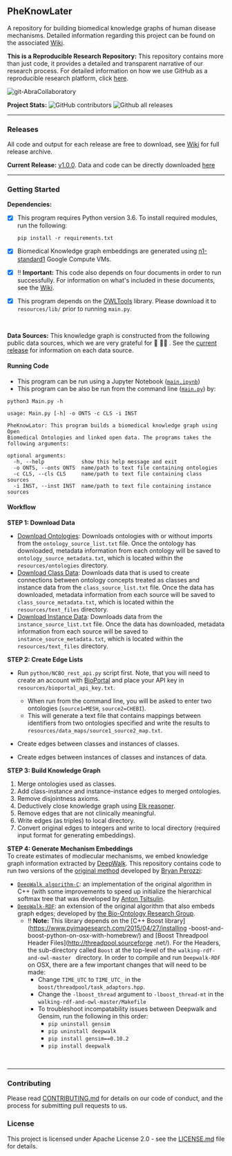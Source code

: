 ## PheKnowLater


A repository for building biomedical knowledge graphs of human disease mechanisms. Detailed information regarding this project can be found on the associated [Wiki](https://github.com/callahantiff/PheKnowLater/wiki).

**This is a Reproducible Research Repository:** This repository contains more than just code, it provides a detailed and transparent narrative of our research process. For detailed information on how we use GitHub as a reproducible research platform, click [here](https://github.com/callahantiff/Abra-Collaboratory/wiki/Using-GitHub-as-a-Reproducible-Research-Platform).

<img src="https://img.shields.io/badge/ReproducibleResearch-AbraCollaboratory-magenta.svg?style=flat-square" alt="git-AbraCollaboratory"> 

<br>  

**Project Stats:** ![GitHub contributors](https://img.shields.io/github/contributors/callahantiff/PheKnowLater.svg?color=yellow&style=flat-square) ![Github all releases](https://img.shields.io/github/downloads/callahantiff/PheKnowLater/total.svg?color=dodgerblue&style=flat-square)

***

### Releases  
All code and output for each release are free to download, see [Wiki](https://github.com/callahantiff/PheKnowLator/wiki) for full release archive.  

**Current Release:** [v1.0.0](https://github.com/callahantiff/PheKnowLator/wiki/v1.0.0). Data and code can be directly downloaded [here](https://github.com/callahantiff/PheKnowLator/wiki/v1.0.0#generated-output)

*** 

### Getting Started

**Dependencies:**  
- [x] This program requires Python version 3.6. To install required modules, run the following:  

    ```
    pip install -r requirements.txt
    ``` 

- [x] Biomedical Knowledge graph embeddings are generated using [n1-standard1](https://cloud.google.com/compute/vm-instance-pricing#n1_predefined) Google Compute VMs.  
- [x] ‼ **Important:** This code also depends on four documents in order to run successfully. For information on 
what's included in these documents, see the [Wiki](https://github.com/callahantiff/PheKnowLator/wiki/Dependencies).  
- [x] This program depends on the [OWLTools](https://github.com/owlcollab/owltools) library. Please download it to 
`resources/lib/` prior to running `main.py`.  

<br>

**Data Sources:** This knowledge graph is constructed from the following public data sources, which we are very grateful for 🙏 🙇‍♀ . See the [current release](https://github.com/callahantiff/PheKnowLator/wiki/v2.0.0) for information on each data source.


#### Running Code

- This program can be run using a Jupyter Notebook ([`main.ipynb`](https://github.com/callahantiff/pheknowlator/blob/master/main.ipynb)) 
- This program can be also be run from the command line ([`main.py`](https://github.com/callahantiff/pheknowlator/blob/master/main.py)) by:

```
python3 Main.py -h

usage: Main.py [-h] -o ONTS -c CLS -i INST

PheKnowLator: This program builds a biomedical knowledge graph using Open
Biomedical Ontologies and linked open data. The programs takes the following arguments:

optional arguments:
  -h, --help            show this help message and exit
  -o ONTS, --onts ONTS  name/path to text file containing ontologies
  -c CLS, --cls CLS     name/path to text file containing class sources
  -i INST, --inst INST  name/path to text file containing instance sources
```   

#### Workflow   
**STEP 1: Download Data**
 - <u>Download Ontologies</u>: Downloads ontologies with or without imports from the `ontology_source_list.txt` file.
  Once the ontology has downloaded, metadata information from each ontology will be saved to `ontology_source_metadata.txt`, which is located within the `resources/ontologies` directory.
 - <u>Download Class Data</u>: Downloads data that is used to create connections between ontology concepts treated as
  classes and instance data from the `class_source_list.txt` file. Once 
    the data has downloaded, metadata information from each source will be saved to `class_source_metadata.txt`, which is located within the `resources/text_files` directory. 
 - <u>Download Instance Data</u>: Downloads data from the `instance_source_list.txt` file. Once the data has downloaded, metadata information from each source will be saved to `instance_source_metadata.txt`, which is located within the `resources/text_files` directory.   

**STEP 2: Create Edge Lists**  
 - Run `python/NCBO_rest_api.py` script first. Note, that you will need to create an account with [BioPortal](http://basic-formal-ontology.org/) and place your API key in `resources/bioportal_api_key.txt`. 
   - When run from the command line, you will be asked to enter two ontologies (`source1=MESH`, `source2=CHEBI`).
   - This will generate a text file that contains mappings between identifiers from two ontologies specified and write the results to `resources/data_maps/source1_source2_map.txt`.  

 - Create edges between classes and instances of classes.  
 - Create edges between instances of classes and instances of data.  

**STEP 3: Build Knowledge Graph**  
1. Merge ontologies used as classes.  
2. Add class-instance and instance-instance edges to merged ontologies.  
3. Remove disjointness axioms.  
4. Deductively close knowledge graph using [Elk reasoner](https://www.cs.ox.ac.uk/isg/tools/ELK/).    
5. Remove edges that are not clinically meaningful.  
6. Write edges (as triples) to local directory.  
7. Convert original edges to integers and write to local directory (required input format for generating embeddings).

**STEP 4: Generate Mechanism Embeddings**  
To create estimates of modlecular mechanisms, we embed knowledge graph information extracted by [DeepWalk](https://github.com/phanein/deepwalk). This repository contains code to run two versions of the [original method](http://www.perozzi.net/publications/14_kdd_deepwalk.pdf) developed by [Bryan Perozzi](https://github.com/phanein):    
 -  [`DeepWalk algorithm-C`](https://github.com/xgfs/deepwalk-c): an implementation of the original algorithm in C++ (with some improvements to speed up initialize the hierarchical softmax tree that was developed by [Anton Tsitsulin](https://github.com/xgfs).  
 - [`DeepWalk-RDF`](https://github.com/bio-ontology-research-group/walking-rdf-and-owl): an extension of the original algorithm that also embeds graph edges; developed by [the Bio-Ontology Research Group](https://github.com/bio-ontology-research-group/walking-rdf-and-owl).  
   - ‼ **Note:** This library depends on the [C++ Boost library](https://www.pyimagesearch.com/2015/04/27/installing
   -boost-and-boost-python-on-osx-with-homebrew/) and [Boost Threadpool Header Files](http://threadpool.sourceforge
   .net/). For the Headers, the sub-directory called `Boost` at the top-level of the `walking-rdf-and-owl-master
   ` directory. In order to compile and run `Deepwalk-RDF` on OSX, there are a few important changes that will need
    to be made:  
      - Change `TIME_UTC` to `TIME_UTC_` in the `boost/threadpool/task_adaptors.hpp`.  
      - Change the `-lboost_thread` argument to `-lboost_thread-mt` in the `walking-rdf-and-owl-master/Makefile` 
      - To troubleshoot incompatability issues between Deepwalk and Gensim, run the following in this order:  
        - `pip uninstall gensim`  
        - `pip uninstall deepwalk`  
        - `pip install gensim==0.10.2` 
        - `pip install deepwalk`  

<br>

***

### Contributing

Please read [CONTRIBUTING.md](https://github.com/callahantiff/pheknowlator/blob/master/CONTRIBUTING.md) for details on 
our code of conduct, and the process for submitting pull requests to us.


### License

This project is licensed under Apache License 2.0 - see the [LICENSE.md](https://github.com/callahantiff/pheknowlator/blob/master/LICENSE) file for details.
